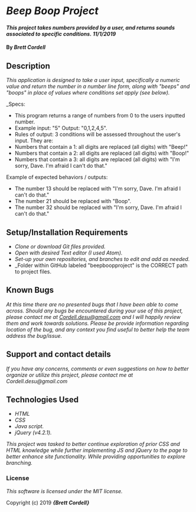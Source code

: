 # _Beep Boop Project_

#### _This project takes numbers provided by a user, and returns sounds associated to specific conditions._ _11/1/2019_

#### By _**Brett Cordell**_

## Description
_This application is designed to take a user input, specifically a numeric value and return the number in a number line form, along with "beeps" and "boops" in place of values where conditions set apply (see below)._

_Specs:
* This program returns a range of numbers from 0 to the users inputted number.
* Example input: "5"  Output: "0,1,2,4,5".
* Rules of output: 3 conditions will be assessed throughout the user's input.
They are:
* Numbers that contain a 1: all digits are replaced (all digits) with "Beep!"
* Numbers that contain a 2: all digits are replaced (all digits) with "Boop!"
* Numbers that contain a 3: all digits are replaced (all digits) with "I'm sorry, Dave. I'm afraid I can't do that."

Example of expected behaviors / outputs:
* The number 13 should be replaced with "I'm sorry, Dave. I'm afraid I can't do that."
* The number 21 should be replaced with "Boop".
* The number 32 should be replaced with "I'm sorry, Dave. I'm afraid I can't do that."



## Setup/Installation Requirements

* _Clone or download Git files provided._
* _Open with desired Text editor (I used Atom)._
* _Set-up your own repositories, and branches to edit and add as needed._
* _Folder within GitHub labeled "beepboopproject" is the CORRECT path to project files.

## Known Bugs

_At this time there are no presented bugs that I have been able to come across. Should any bugs be encountered during your use of this project, please contact me at Cordell.desu@gmail.com and I will happily review them and work towards solutions. Please be provide information regarding location of the bug, and any context you find useful to better help the team address the bug/issue._

## Support and contact details

_If you have any concerns, comments or even suggestions on how to better organize or utilize this project, please contact me at Cordell.desu@gmail.com_

## Technologies Used
* _HTML_
* _CSS_
* _Java script._
* _jQuery (v4.2.1)._

_This project was tasked to better continue exploration of prior CSS and HTML knowledge while further implementing JS and jQuery to the page to better enhance site functionality. While providing opportunities to explore branching._

### License

*This software is licensed under the MIT license.*

Copyright (c) 2019 **_{Brett Cordell}_**
